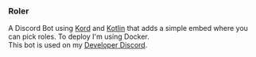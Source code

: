 ### Roler
A Discord Bot using [Kord](https://github.com/kordlib/kord) and [Kotlin](https://kotlinlang.org) that adds a simple embed where you can pick roles.
To deploy I'm using Docker.
<br>This bot is used on my [Developer Discord](https://discord.gg/z5xBpunxH3).

